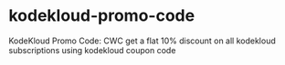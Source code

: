 # kodekloud-promo-code
KodeKloud Promo Code: CWC get a flat 10% discount on all kodekloud subscriptions using kodekloud coupon code
